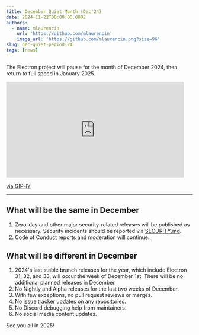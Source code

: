```yaml
---
title: December Quiet Month (Dec'24)
date: 2024-11-22T00:00:00.000Z
authors:
  - name: mlaurencin
    url: 'https://github.com/mlaurencin'
    image_url: 'https://github.com/mlaurencin.png?size=96'
slug: dec-quiet-period-24
tags: [news]
---
```


The Electron project will pause for the month of December 2024, then return to full speed in January 2025.

<div style={{
   position: "relative",
   paddingBottom: "54%",
   height: 0,
   overflow: "hidden",
   maxWidth: "100%",
   height: "auto"
}}>
    <iframe src="https://giphy.com/embed/3otPoSDQczp1s9kVAQ" width="480" height="259" frameBorder="0" class="giphy-embed" allowFullScreen style={{
      position: "absolute",
      top: 0,
      left: 0,
      width: "100%",
      height: "100%"
    }}></iframe>
</div>
<p><a href="https://giphy.com/gifs/filmeditor-disney-pixar-3otPoSDQczp1s9kVAQ">via GIPHY</a></p>

---

## What will be the same in December

1. Zero-day and other major security-related releases will be published as necessary. Security
   incidents should be reported via [SECURITY.md](https://github.com/electron/electron/tree/main/SECURITY.md).
1. [Code of Conduct](https://github.com/electron/electron/blob/main/CODE_OF_CONDUCT.md) reports
   and moderation will continue.

## What will be different in December

1. 2024's last stable branch releases for the year, which include Electron 31, 32, and 33, will occur the week of December 1st. There will be no additional planned releases in December.
2. No Nightly and Alpha releases for the last two weeks of December.
3. With few exceptions, no pull request reviews or merges.
4. No issue tracker updates on any repositories.
5. No Discord debugging help from maintainers.
6. No social media content updates.

See you all in 2025!
